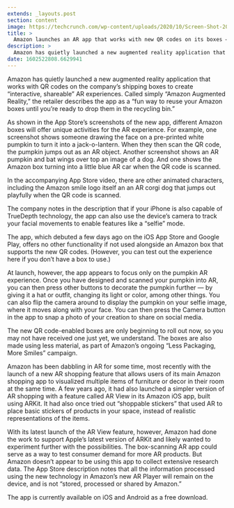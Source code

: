 ```yaml
--- 
extends: _layouts.post 
section: content 
image: https://techcrunch.com/wp-content/uploads/2020/10/Screen-Shot-2020-10-12-at-12.16.39-PM.jpg?w=713 
title: > 
  Amazon launches an AR app that works with new QR codes on its boxes – TechCrunch 
description: > 
  Amazon has quietly launched a new augmented reality application that works with QR codes on the company’s shipping boxes to create “interactive, shareable” AR experiences.Called simply “Amazon Augmented Reality,” the retailer describes the app as a “fun way to reuse your Amazon boxes until you’re ready to drop them in the recycling bin.”As shown in the App Store’s screenshots of the new app, different Amazon boxes will offer unique activities for the AR experience.Another screenshot shows an AR pumpkin and bat wings over top an image of a dog.A few years ago, it had also launched a simpler version of AR shopping with a feature called AR View in its Amazon iOS app, built using ARKit.The box-scanning AR app could serve as a way to test consumer demand for more AR products. 
date: 1602522808.6629941 
--- 
```

Amazon has quietly launched a new augmented reality application that works with QR codes on the company’s shipping boxes to create “interactive, shareable” AR experiences. Called simply “Amazon Augmented Reality,” the retailer describes the app as a “fun way to reuse your Amazon boxes until you’re ready to drop them in the recycling bin.”

As shown in the App Store’s screenshots of the new app, different Amazon boxes will offer unique activities for the AR experience. For example, one screenshot shows someone drawing the face on a pre-printed white pumpkin to turn it into a jack-o-lantern. When they then scan the QR code, the pumpkin jumps out as an AR object. Another screenshot shows an AR pumpkin and bat wings over top an image of a dog. And one shows the Amazon box turning into a little blue AR car when the QR code is scanned.

In the accompanying App Store video, there are other animated characters, including the Amazon smile logo itself an an AR corgi dog that jumps out playfully when the QR code is scanned.

The company notes in the description that if your iPhone is also capable of TrueDepth technology, the app can also use the device’s camera to track your facial movements to enable features like a “selfie” mode.

The app, which debuted a few days ago on the iOS App Store and Google Play, offers no other functionality if not used alongside an Amazon box that supports the new QR codes. (However, you can test out the experience here if you don’t have a box to use.)

At launch, however, the app appears to focus only on the pumpkin AR experience. Once you have designed and scanned your pumpkin into AR, you can then press other buttons to decorate the pumpkin further — by giving it a hat or outfit, changing its light or color, among other things. You can also flip the camera around to display the pumpkin on your selfie image, where it moves along with your face. You can then press the Camera button in the app to snap a photo of your creation to share on social media.

The new QR code-enabled boxes are only beginning to roll out now, so you may not have received one just yet, we understand. The boxes are also made using less material, as part of Amazon’s ongoing “Less Packaging, More Smiles” campaign.

Amazon has been dabbling in AR for some time, most recently with the launch of a new AR shopping feature that allows users of its main Amazon shopping app to visualized multiple items of furniture or decor in their room at the same time. A few years ago, it had also launched a simpler version of AR shopping with a feature called AR View in its Amazon iOS app, built using ARKit. It had also once tried out “shoppable stickers” that used AR to place basic stickers of products in your space, instead of realistic representations of the items.

With its latest launch of the AR View feature, however, Amazon had done the work to support Apple’s latest version of ARKit and likely wanted to experiment further with the possibilities. The box-scanning AR app could serve as a way to test consumer demand for more AR products. But Amazon doesn’t appear to be using this app to collect extensive research data. The App Store description notes that all the information processed using the new technology in Amazon’s new AR Player will remain on the device, and is not “stored, processed or shared by Amazon.”

The app is currently available on iOS and Android as a free download.